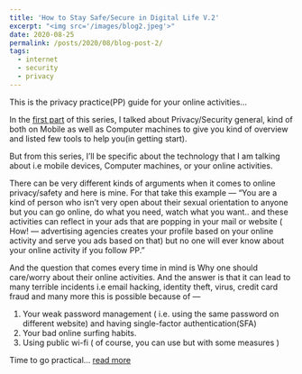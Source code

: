 ```yaml
---
title: 'How to Stay Safe/Secure in Digital Life V.2'
excerpt: "<img src='/images/blog2.jpeg'>"
date: 2020-08-25
permalink: /posts/2020/08/blog-post-2/
tags:
  - internet
  - security
  - privacy
---
```


This is the privacy practice(PP) guide for your online activities…

In the [first part](https://medium.com/@d0r1h/my-journey-to-stay-safe-anonymous-in-the-digital-age-v-1-6732c9ff5b13) of this series, I talked about Privacy/Security general, kind of both on Mobile as well as Computer machines to give you kind of overview and listed few tools to help you(in getting start).

But from this series, I’ll be specific about the technology that I am talking about i.e mobile devices, Computer machines, or your online activities.

There can be very different kinds of arguments when it comes to online privacy/safety and here is mine. For that take this example — “You are a kind of person who isn’t very open about their sexual orientation to anyone but you can go online, do what you need, watch what you want.. and these activities can reflect in your ads that are popping in your mail or website ( How! — advertising agencies creates your profile based on your online activity and serve you ads based on that) but no one will ever know about your online activity if you follow PP.” 

And the question that comes every time in mind is Why one should care/worry about their online activities. And the answer is that it can lead to many terrible incidents i.e email hacking, identity theft, virus, credit card fraud and many more this is possible because of —

1. Your weak password management ( i.e. using the same password on different website) and having single-factor authentication(SFA)
2. Your bad online surfing habits.
3. Using public wi-fi ( of course, you can use but with some measures )

Time to go practical… [read more](https://medium.com/swlh/how-to-stay-safe-secure-in-digital-life-v-2-f9e18f25f24c)
